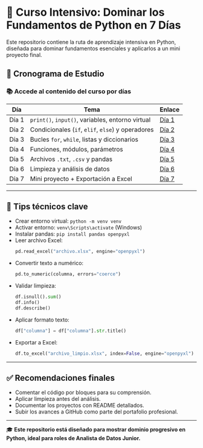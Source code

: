 
# 🐍 Curso Intensivo: Dominar los Fundamentos de Python en 7 Días

Este repositorio contiene la ruta de aprendizaje intensiva en Python, diseñada para dominar fundamentos esenciales y aplicarlos a un mini proyecto final.

## 📅 Cronograma de Estudio

### 📚 Accede al contenido del curso por días

| Día | Tema | Enlace |
|-----|------|--------|
| Día 1 | `print()`, `input()`, variables, entorno virtual | [Día 1](./Dia%201/README.md) |
| Día 2 | Condicionales (`if`, `elif`, `else`) y operadores |[Día 2](./Dia%202/README.md) |
| Día 3 | Bucles `for`, `while`, listas y diccionarios | [Día 3](./Dia%203/README.md) |
| Día 4 | Funciones, módulos, parámetros | [Día 4](./Dia%204/README.md) |
| Día 5 | Archivos `.txt`, `.csv` y pandas | [Día 5](./Dia%205/README.md) |
| Día 6 | Limpieza y análisis de datos | [Día 6](./Dia%206/README.md) |
| Día 7 | Mini proyecto + Exportación a Excel | [Día 7](./Dia%207/README.md) |


---

## 🔧 Tips técnicos clave

- Crear entorno virtual: `python -m venv venv`
- Activar entorno: `venv\Scripts\activate` (Windows)
- Instalar pandas: `pip install pandas openpyxl`
- Leer archivo Excel:
  ```python
  pd.read_excel("archivo.xlsx", engine="openpyxl")
  ```
- Convertir texto a numérico:
  ```python
  pd.to_numeric(columna, errors="coerce")
  ```
- Validar limpieza:
  ```python
  df.isnull().sum()
  df.info()
  df.describe()
  ```
- Aplicar formato texto:
  ```python
  df["columna"] = df["columna"].str.title()
  ```
- Exportar a Excel:
  ```python
  df.to_excel("archivo_limpio.xlsx", index=False, engine="openpyxl")
  ```

---

## ✅ Recomendaciones finales

- Comentar el código por bloques para su comprensión.
- Aplicar limpieza antes del análisis.
- Documentar los proyectos con README detallados.
- Subir los avances a GitHub como parte del portafolio profesional.

---

🎓 **Este repositorio está diseñado para mostrar dominio progresivo en Python, ideal para roles de Analista de Datos Junior.**
